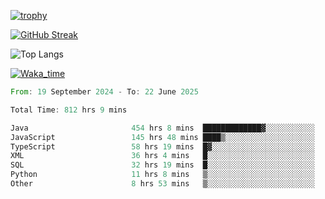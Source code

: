 <!--
**ren-joey/ren-joey** is a ✨ _special_ ✨ repository because its `README.md` (this file) appears on your GitHub profile.

Here are some ideas to get you started:

- 🔭 I’m currently working on ...
- 🌱 I’m currently learning ...
- 👯 I’m looking to collaborate on ...
- 🤔 I’m looking for help with ...
- 💬 Ask me about ...
- 📫 How to reach me: ...
- 😄 Pronouns: ...
- ⚡ Fun fact: ...
-->

[![trophy](https://github-profile-trophy.vercel.app/?username=ren-joey&theme=darkhub&column=5)](https://github.com/ren-joey)

[![GitHub Streak](https://streak-stats.demolab.com/?user=ren-joey&theme=dark)](https://github.com/ren-joey)

![Top Langs](https://github-readme-stats.vercel.app/api/top-langs?username=ren-joey&show_icons=true&layout=compact&locale=en&hide=html,CSS,scss,Pug,Twig&theme=dark)

[![Waka_time](https://github-readme-stats.vercel.app/api/wakatime?username=joeyren&theme=dark)](https://github.com/ren-joey)

<!--START_SECTION:waka-->

```rust
From: 19 September 2024 - To: 22 June 2025

Total Time: 812 hrs 9 mins

Java                       454 hrs 8 mins  █████████████▓░░░░░░░░░░░   55.31 %
JavaScript                 145 hrs 48 mins ████▒░░░░░░░░░░░░░░░░░░░░   17.76 %
TypeScript                 58 hrs 19 mins  █▓░░░░░░░░░░░░░░░░░░░░░░░   07.10 %
XML                        36 hrs 4 mins   █░░░░░░░░░░░░░░░░░░░░░░░░   04.39 %
SQL                        32 hrs 19 mins  █░░░░░░░░░░░░░░░░░░░░░░░░   03.94 %
Python                     11 hrs 8 mins   ▒░░░░░░░░░░░░░░░░░░░░░░░░   01.36 %
Other                      8 hrs 53 mins   ▒░░░░░░░░░░░░░░░░░░░░░░░░   01.08 %
```

<!--END_SECTION:waka-->
